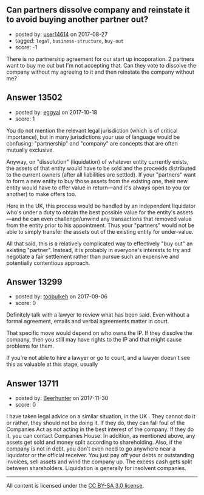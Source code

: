 ## Can partners dissolve company and reinstate it to avoid buying another partner out?

- posted by: [user14614](https://stackexchange.com/users/11638352/user14614) on 2017-08-27
- tagged: `legal`, `business-structure`, `buy-out`
- score: -1

<p>There is no partnership agreement for our start up incoporation. 2 partners want to buy me out but I'm not accepting that.  Can they vote to dissolve the company without my agreeing to it and then reinstate the company without me?</p>



## Answer 13502

- posted by: [eggyal](https://stackexchange.com/users/310184/eggyal) on 2017-10-18
- score: 1

<p>You do not mention the relevant legal jurisdiction (which is of critical importance), but in many jurisdictions your use of language would be confusing: "partnership" and "company" are concepts that are often mutually exclusive.</p>

<p>Anyway, on "dissolution" (liquidation) of whatever entity currently exists, the assets of that entity would have to be sold and the proceeds distributed to the current owners (after all liabilities are settled).  If your "partners" want to form a new entity to buy those assets from the existing one, their new entity would have to offer value in return—and it's always open to you (or another) to make offers too.</p>

<p>Here in the UK, this process would be handled by an independent liquidator who's under a duty to obtain the best possible value for the entity's assets—and he can even challenge/unwind any transactions that removed value from the entity prior to his appointment.  Thus your "partners" would not be able to simply transfer the assets out of the existing entity for under-value.</p>

<p>All that said, this is a relatively complicated way to effectively "buy out" an existing "partner".  Instead, it is probably in everyone's interests to try and negotiate a fair settlement rather than pursue such an expensive and potentially contentious approach.</p>



## Answer 13299

- posted by: [toobulkeh](https://stackexchange.com/users/1462218/toobulkeh) on 2017-09-06
- score: 0

<p>Definitely talk with a lawyer to review what has been said. Even without a formal agreement, emails and verbal agreements matter in court.</p>

<p>That specific move would depend on who owns the IP. If they dissolve the company, then you still may have rights to the IP and that might cause problems for them.</p>

<p>If you're not able to hire a lawyer or go to court, and a lawyer doesn't see this as valuable at this stage, usually 



## Answer 13711

- posted by: [Beerhunter](https://stackexchange.com/users/6411469/beerhunter) on 2017-11-30
- score: 0

<p>I have taken legal advice on a similar situation, in the UK . They cannot do it or rather, they should not be doing it. If they do, they can fall foul of the Companies Act as not acting in the best interest of the company. If they do it, you can contact Companies House.
In addition, as mentioned above,  any assets get sold and money split according to shareholding. 
Also, if the company is not in debt, you don't even need to go anywhere near a liquidator or the official receiver. You just pay off your debts or outstanding invoices, sell assets and wind the company up. The excess cash gets split between shareholders. Liquidation is generally for insolvent companies.</p>




---

All content is licensed under the [CC BY-SA 3.0 license](https://creativecommons.org/licenses/by-sa/3.0/).
